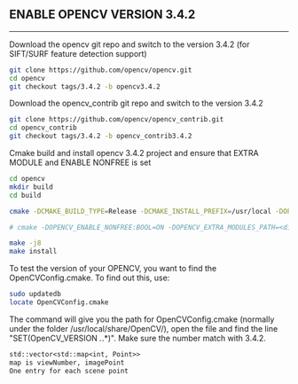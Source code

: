 ## ENABLE OPENCV VERSION 3.4.2
---
Download the opencv git repo and switch to the version 3.4.2 (for SIFT/SURF feature detection support)

```bash
git clone https://github.com/opencv/opencv.git
cd opencv
git checkout tags/3.4.2 -b opencv3.4.2
```

Download the opencv_contrib git repo and switch to the version 3.4.2
```bash
git clone https://github.com/opencv/opencv_contrib.git
cd opencv_contrib
git checkout tags/3.4.2 -b opencv_contrib3.4.2
```

Cmake build and install opencv 3.4.2 project and ensure that EXTRA MODULE and ENABLE NONFREE is set

```bash
cd opencv
mkdir build
cd build

cmake -DCMAKE_BUILD_TYPE=Release -DCMAKE_INSTALL_PREFIX=/usr/local -DOPENCV_EXTRA_MODULES_PATH=../../opencv_contrib/modules -DOPENCV_ENABLE_NONFREE=True -DBUILD_opencv_rgbd=OFF .. 

# cmake -DOPENCV_ENABLE_NONFREE:BOOL=ON -DOPENCV_EXTRA_MODULES_PATH=<directory path to opencv_contrib>/modules ..

make -j8
make install
```

To test the version of your OPENCV, you want to find the OpenCVConfig.cmake. To find out this, use:
```bash
sudo updatedb
locate OpenCVConfig.cmake
```
The command will give you the path for OpenCVConfig.cmake (normally under the folder /usr/local/share/OpenCV/), open the file and find the line "SET(OpenCV_VERSION *.*.*)". Make sure the number match with 3.4.2.

```txt
std::vector<std::map<int, Point>> 
map is viewNumber, imagePoint 
One entry for each scene point 
```